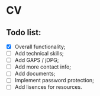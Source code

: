 # CV

## Todo list:

- [x] Overall functionality;
- [ ] Add technical skills;
- [ ] Add GAPS / jDPG;
- [ ] Add more contact info;
- [ ] Add documents;
- [ ] Implement password protection;
- [ ] Add lisences for resources.